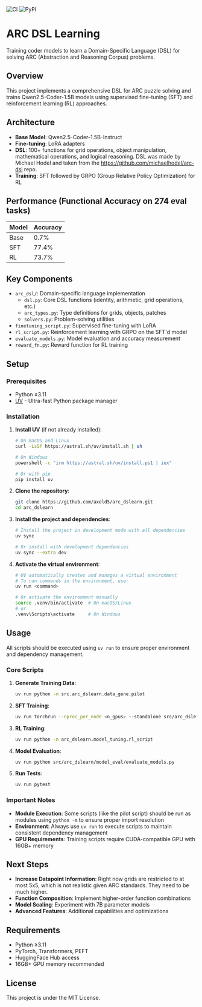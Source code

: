 ![CI](https://github.com/axeld5/arc_dslearn/actions/workflows/ci.yml/badge.svg)
![PyPI](https://img.shields.io/pypi/v/arc-dslearn?color=blue)

# ARC DSL Learning

Training coder models to learn a Domain-Specific Language (DSL) for solving ARC (Abstraction and Reasoning Corpus) problems.

## Overview

This project implements a comprehensive DSL for ARC puzzle solving and trains Qwen2.5-Coder-1.5B models using supervised fine-tuning (SFT) and reinforcement learning (RL) approaches.

## Architecture

- **Base Model**: Qwen2.5-Coder-1.5B-Instruct
- **Fine-tuning**: LoRA adapters
- **DSL**: 100+ functions for grid operations, object manipulation, mathematical operations, and logical reasoning. DSL was made by Michael Hodel and taken from the https://github.com/michaelhodel/arc-dsl repo.
- **Training**: SFT followed by GRPO (Group Relative Policy Optimization) for RL

## Performance (Functional Accuracy on 274 eval tasks)

| Model | Accuracy |
|-------|----------|
| Base  | 0.7%     |
| SFT   | 77.4%    |
| RL    | 73.7%    |

## Key Components

- `arc_dsl/`: Domain-specific language implementation
  - `dsl.py`: Core DSL functions (identity, arithmetic, grid operations, etc.)
  - `arc_types.py`: Type definitions for grids, objects, patches
  - `solvers.py`: Problem-solving utilities
- `finetuning_script.py`: Supervised fine-tuning with LoRA
- `rl_script.py`: Reinforcement learning with GRPO on the SFT'd model
- `evaluate_models.py`: Model evaluation and accuracy measurement
- `reward_fn.py`: Reward function for RL training

## Setup

### Prerequisites

- Python ≥3.11
- [UV](https://github.com/astral-sh/uv) - Ultra-fast Python package manager

### Installation

1. **Install UV** (if not already installed):
   ```bash
   # On macOS and Linux
   curl -LsSf https://astral.sh/uv/install.sh | sh
   
   # On Windows
   powershell -c "irm https://astral.sh/uv/install.ps1 | iex"
   
   # Or with pip
   pip install uv
   ```

2. **Clone the repository**:
   ```bash
   git clone https://github.com/axeld5/arc_dslearn.git
   cd arc_dslearn
   ```

3. **Install the project and dependencies**:
   ```bash
   # Install the project in development mode with all dependencies
   uv sync
   
   # Or install with development dependencies
   uv sync --extra dev
   ```

4. **Activate the virtual environment**:
   ```bash
   # UV automatically creates and manages a virtual environment
   # To run commands in the environment, use:
   uv run <command>
   
   # Or activate the environment manually
   source .venv/bin/activate  # On macOS/Linux
   # or
   .venv\Scripts\activate     # On Windows
   ```

## Usage

All scripts should be executed using `uv run` to ensure proper environment and dependency management.

### Core Scripts

1. **Generate Training Data**: 
   ```bash
   uv run python -m src.arc_dslearn.data_gene.pilot
   ```

2. **SFT Training**: 
   ```bash
   uv run torchrun --nproc_per_node <n_gpus> --standalone src/arc_dslearn/model_tuning/finetuning_script.py
   ```

3. **RL Training**: 
   ```bash
   uv run python -m arc_dslearn.model_tuning.rl_script
   ```

4. **Model Evaluation**: 
   ```bash
   uv run python src/arc_dslearn/model_eval/evaluate_models.py
   ```

5. **Run Tests**: 
   ```bash
   uv run pytest
   ```

### Important Notes

- **Module Execution**: Some scripts (like the pilot script) should be run as modules using `python -m` to ensure proper import resolution
- **Environment**: Always use `uv run` to execute scripts to maintain consistent dependency management
- **GPU Requirements**: Training scripts require CUDA-compatible GPU with 16GB+ memory

## Next Steps

- **Increase Datapoint Information**: Right now grids are restricted to at most 5x5, which is not realistic given ARC standards. They need to be much higher.
- **Function Composition**: Implement higher-order function combinations
- **Model Scaling**: Experiment with 7B parameter models
- **Advanced Features**: Additional capabilities and optimizations

## Requirements

- Python ≥3.11
- PyTorch, Transformers, PEFT
- HuggingFace Hub access
- 16GB+ GPU memory recommended

## License

This project is under the MIT License.
